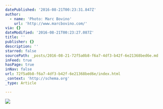 ```yaml
---
datePublished: '2016-08-21T00:23:31.847Z'
author:
  - name: 'Photo: Marc Bovino'
    url: 'http://www.marcbovino.com/'
via: {}
dateModified: '2016-08-21T00:23:27.087Z'
title: ''
publisher: {}
description: ''
starred: false
sourcePath: _posts/2016-08-21-72f5a0b8-f6a7-4df3-b42f-6e21368bed6e.md
inFeed: true
hasPage: true
inNav: false
url: 72f5a0b8-f6a7-4df3-b42f-6e21368bed6e/index.html
_context: 'http://schema.org'
_type: Article

---
```

![](https://the-grid-user-content.s3-us-west-2.amazonaws.com/6c3db699-47d2-4d7f-9587-7af9487d4b49.jpg)